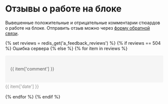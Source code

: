 # Отзывы о работе на блоке
Вывешенные положительные и отрицательные комментарии стюардов о работе на блоке. Отправить отзыв можно через [форму обратной связи](https://forms.yandex.ru/cloud/6171388724395acafe4ec871/).

<p></p>

<style>  
.review-block {
  padding-bottom: 16px;
}
  
.review-content {
  background-color: #F5F5F5;
  border-top-left-radius: 4px;
  border-top-right-radius: 4px;
  border-bottom-right-radius: 4px;
  border-bottom-left-radius: 0px;
  color: rgb(89, 89, 89);
  display: flex;
  -webkit-box-align: center;
  align-items: center;
  flex-direction: row;
  -webkit-box-pack: justify;
  justify-content: space-between;
  padding-top: 12px;
  padding-right: 16px;
  padding-bottom: 12px;
  padding-left: 16px;
}

.review-content-text {
  flex-basis: 90%;
}

.review-content-emotion {
  min-width: 62px;
  min-height: 62px;
  margin-left: 16px;
  background-image: url("{{ '../../assets/images/smile-positive.svg' }}");
  background-position-x: center;
  background-position-y: center;
  background-size: 62px 62px;
  background-repeat-x: no-repeat;
  background-repeat-y: no-repeat;
  background-attachment: initial;
  background-origin: initial;
  background-clip: initial;
  background-color: initial;
}

.review-date {
  display: flex;
  -webkit-box-align: center;
  align-items: center;
  padding-top: 4px;
}

.review-date-content {
  font-weight: inherit;
  color: rgb(140, 140, 140);
}
</style>

{% set reviews = redis_get('a_feedback_reviews') %}
{% if reviews == 504 %}
  Ошибка сервера
{% else %}
  {% for item in reviews %}
    <div class="review-block">
      <div class="review-content">
        <div class="review-content-text" style="{% if item['comment']|length <= 30 %} font-size: 2.6em; {% elif item['comment']|length > 30 and item['comment']|length <= 60 %} font-size: 1.9em; {% elif item['comment']|length > 60 and item['comment']|length <= 120 %} font-size: 1.4em; {% else %} font-size: 1em; {% endif %}">{{ item['comment'] }}</div>
        <div class="review-content-emotion"></div>
      </div>
      <div class="review-date">
        <span class="review-date-content">{{ item['date'] }}</span></div></div>
  {% endfor %}
{% endif %}
